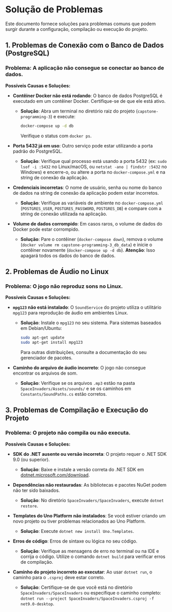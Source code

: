 # Solução de Problemas

Este documento fornece soluções para problemas comuns que podem surgir durante a configuração, compilação ou execução do projeto.

## 1. Problemas de Conexão com o Banco de Dados (PostgreSQL)

### Problema: A aplicação não consegue se conectar ao banco de dados.

**Possíveis Causas e Soluções:**

*   **Contêiner Docker não está rodando**: O banco de dados PostgreSQL é executado em um contêiner Docker. Certifique-se de que ele está ativo.
    *   **Solução**: Abra um terminal no diretório raiz do projeto (`capstone-programming-3`) e execute:
        ```bash
        docker-compose up -d db
        ```
        Verifique o status com `docker ps`.

*   **Porta 5432 já em uso**: Outro serviço pode estar utilizando a porta padrão do PostgreSQL.
    *   **Solução**: Verifique qual processo está usando a porta 5432 (ex: `sudo lsof -i :5432` no Linux/macOS, ou `netstat -ano | findstr :5432` no Windows) e encerre-o, ou altere a porta no `docker-compose.yml` e na string de conexão da aplicação.

*   **Credenciais incorretas**: O nome de usuário, senha ou nome do banco de dados na string de conexão da aplicação podem estar incorretos.
    *   **Solução**: Verifique as variáveis de ambiente no `docker-compose.yml` (`POSTGRES_USER`, `POSTGRES_PASSWORD`, `POSTGRES_DB`) e compare com a string de conexão utilizada na aplicação.

*   **Volume de dados corrompido**: Em casos raros, o volume de dados do Docker pode estar corrompido.
    *   **Solução**: Pare o contêiner (`docker-compose down`), remova o volume (`docker volume rm capstone-programming-3_db_data`) e inicie o contêiner novamente (`docker-compose up -d db`). **Atenção**: Isso apagará todos os dados do banco de dados.

## 2. Problemas de Áudio no Linux

### Problema: O jogo não reproduz sons no Linux.

**Possíveis Causas e Soluções:**

*   **`mpg123` não está instalado**: O `SoundService` do projeto utiliza o utilitário `mpg123` para reprodução de áudio em ambientes Linux.
    *   **Solução**: Instale o `mpg123` no seu sistema. Para sistemas baseados em Debian/Ubuntu:
        ```bash
        sudo apt-get update
        sudo apt-get install mpg123
        ```
        Para outras distribuições, consulte a documentação do seu gerenciador de pacotes.

*   **Caminho do arquivo de áudio incorreto**: O jogo não consegue encontrar os arquivos de som.
    *   **Solução**: Verifique se os arquivos `.mp3` estão na pasta `SpaceInvaders/Assets/sounds/` e se os caminhos em `Constants/SoundPaths.cs` estão corretos.

## 3. Problemas de Compilação e Execução do Projeto

### Problema: O projeto não compila ou não executa.

**Possíveis Causas e Soluções:**

*   **SDK do .NET ausente ou versão incorreta**: O projeto requer o .NET SDK 9.0 (ou superior).
    *   **Solução**: Baixe e instale a versão correta do .NET SDK em [dotnet.microsoft.com/download](https://dotnet.microsoft.com/download).

*   **Dependências não restauradas**: As bibliotecas e pacotes NuGet podem não ter sido baixados.
    *   **Solução**: No diretório `SpaceInvaders/SpaceInvaders`, execute `dotnet restore`.

*   **Templates do Uno Platform não instalados**: Se você estiver criando um novo projeto ou tiver problemas relacionados ao Uno Platform.
    *   **Solução**: Execute `dotnet new install Uno.Templates`.

*   **Erros de código**: Erros de sintaxe ou lógica no seu código.
    *   **Solução**: Verifique as mensagens de erro no terminal ou na IDE e corrija o código. Utilize o comando `dotnet build` para verificar erros de compilação.

*   **Caminho do projeto incorreto ao executar**: Ao usar `dotnet run`, o caminho para o `.csproj` deve estar correto.
    *   **Solução**: Certifique-se de que você está no diretório `SpaceInvaders/SpaceInvaders` ou especifique o caminho completo: `dotnet run --project SpaceInvaders/SpaceInvaders.csproj -f net9.0-desktop`.
